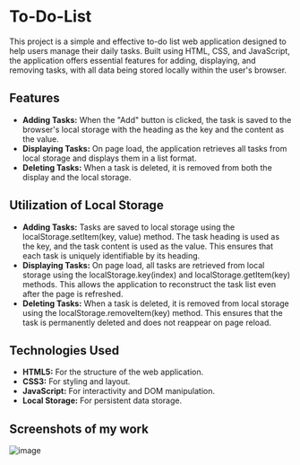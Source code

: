 # To-Do-List

This project is a simple and effective to-do list web application designed to help users manage their daily tasks. Built using HTML, CSS, and JavaScript, the application offers essential features for adding, displaying, and removing tasks, with all data being stored locally within the user's browser.

## Features

- **Adding Tasks:** When the "Add" button is clicked, the task is saved to the browser's local storage with the heading as the key and the content as the value.
- **Displaying Tasks:** On page load, the application retrieves all tasks from local storage and displays them in a list format.
- **Deleting Tasks:** When a task is deleted, it is removed from both the display and the local storage.

## Utilization of Local Storage

- **Adding Tasks:** Tasks are saved to local storage using the localStorage.setItem(key, value) method. The task heading is used as the key, and the task content is used as the value. This ensures that each task is uniquely identifiable by its heading.
- **Displaying Tasks:** On page load, all tasks are retrieved from local storage using the localStorage.key(index) and localStorage.getItem(key) methods. This allows the application to reconstruct the task list even after the page is refreshed.
- **Deleting Tasks:** When a task is deleted, it is removed from local storage using the localStorage.removeItem(key) method. This ensures that the task is permanently deleted and does not reappear on page reload.


## Technologies Used

- **HTML5:** For the structure of the web application.
- **CSS3:** For styling and layout.
- **JavaScript:** For interactivity and DOM manipulation.
- **Local Storage:** For persistent data storage.


## Screenshots of my work
![image](https://github.com/user-attachments/assets/edc5bdc9-3ff8-4417-a85b-5565f24281b9)

